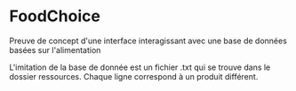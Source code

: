 # FoodChoice
Preuve de concept d'une interface interagissant avec une base de données basées sur l'alimentation

L'imitation de la base de donnée est un fichier .txt qui se trouve dans le dossier ressources. Chaque ligne correspond à un produit différent.
